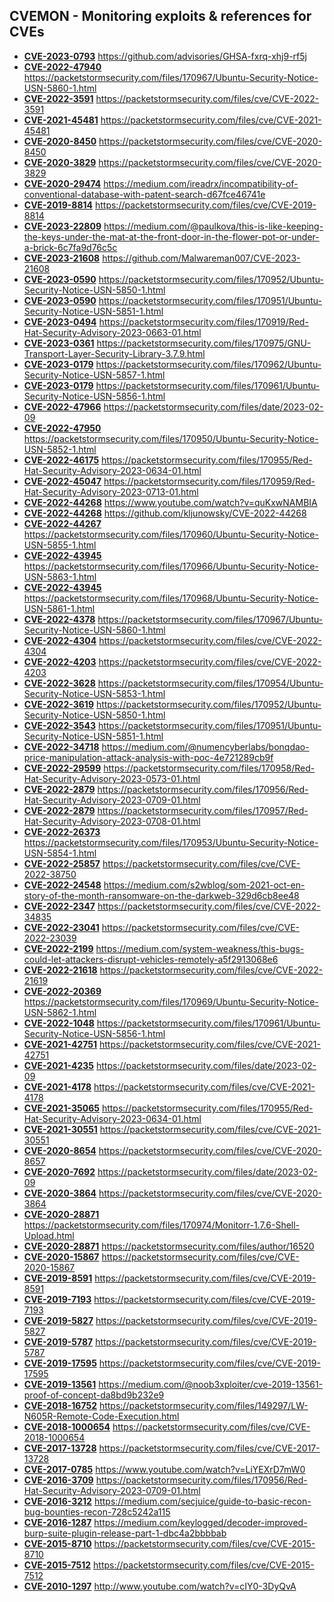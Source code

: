 ## CVEMON - Monitoring exploits & references for CVEs
- **[CVE-2023-0793](https://in.scanfactory.io/cvemon/CVE-2023-0793.html)** https://github.com/advisories/GHSA-fxrq-xhj9-rf5j
- **[CVE-2022-47940](https://in.scanfactory.io/cvemon/CVE-2022-47940.html)** https://packetstormsecurity.com/files/170967/Ubuntu-Security-Notice-USN-5860-1.html
- **[CVE-2022-3591](https://in.scanfactory.io/cvemon/CVE-2022-3591.html)** https://packetstormsecurity.com/files/cve/CVE-2022-3591
- **[CVE-2021-45481](https://in.scanfactory.io/cvemon/CVE-2021-45481.html)** https://packetstormsecurity.com/files/cve/CVE-2021-45481
- **[CVE-2020-8450](https://in.scanfactory.io/cvemon/CVE-2020-8450.html)** https://packetstormsecurity.com/files/cve/CVE-2020-8450
- **[CVE-2020-3829](https://in.scanfactory.io/cvemon/CVE-2020-3829.html)** https://packetstormsecurity.com/files/cve/CVE-2020-3829
- **[CVE-2020-29474](https://in.scanfactory.io/cvemon/CVE-2020-29474.html)** https://medium.com/ireadrx/incompatibility-of-conventional-database-with-patent-search-d67fce46741e
- **[CVE-2019-8814](https://in.scanfactory.io/cvemon/CVE-2019-8814.html)** https://packetstormsecurity.com/files/cve/CVE-2019-8814
- **[CVE-2023-22809](https://in.scanfactory.io/cvemon/CVE-2023-22809.html)** https://medium.com/@paulkova/this-is-like-keeping-the-keys-under-the-mat-at-the-front-door-in-the-flower-pot-or-under-a-brick-6c7fa9d76c5c
- **[CVE-2023-21608](https://in.scanfactory.io/cvemon/CVE-2023-21608.html)** https://github.com/Malwareman007/CVE-2023-21608
- **[CVE-2023-0590](https://in.scanfactory.io/cvemon/CVE-2023-0590.html)** https://packetstormsecurity.com/files/170952/Ubuntu-Security-Notice-USN-5850-1.html
- **[CVE-2023-0590](https://in.scanfactory.io/cvemon/CVE-2023-0590.html)** https://packetstormsecurity.com/files/170951/Ubuntu-Security-Notice-USN-5851-1.html
- **[CVE-2023-0494](https://in.scanfactory.io/cvemon/CVE-2023-0494.html)** https://packetstormsecurity.com/files/170919/Red-Hat-Security-Advisory-2023-0663-01.html
- **[CVE-2023-0361](https://in.scanfactory.io/cvemon/CVE-2023-0361.html)** https://packetstormsecurity.com/files/170975/GNU-Transport-Layer-Security-Library-3.7.9.html
- **[CVE-2023-0179](https://in.scanfactory.io/cvemon/CVE-2023-0179.html)** https://packetstormsecurity.com/files/170962/Ubuntu-Security-Notice-USN-5857-1.html
- **[CVE-2023-0179](https://in.scanfactory.io/cvemon/CVE-2023-0179.html)** https://packetstormsecurity.com/files/170961/Ubuntu-Security-Notice-USN-5856-1.html
- **[CVE-2022-47966](https://in.scanfactory.io/cvemon/CVE-2022-47966.html)** https://packetstormsecurity.com/files/date/2023-02-09
- **[CVE-2022-47950](https://in.scanfactory.io/cvemon/CVE-2022-47950.html)** https://packetstormsecurity.com/files/170950/Ubuntu-Security-Notice-USN-5852-1.html
- **[CVE-2022-46175](https://in.scanfactory.io/cvemon/CVE-2022-46175.html)** https://packetstormsecurity.com/files/170955/Red-Hat-Security-Advisory-2023-0634-01.html
- **[CVE-2022-45047](https://in.scanfactory.io/cvemon/CVE-2022-45047.html)** https://packetstormsecurity.com/files/170959/Red-Hat-Security-Advisory-2023-0713-01.html
- **[CVE-2022-44268](https://in.scanfactory.io/cvemon/CVE-2022-44268.html)** https://www.youtube.com/watch?v=quKxwNAMBIA
- **[CVE-2022-44268](https://in.scanfactory.io/cvemon/CVE-2022-44268.html)** https://github.com/kljunowsky/CVE-2022-44268
- **[CVE-2022-44267](https://in.scanfactory.io/cvemon/CVE-2022-44267.html)** https://packetstormsecurity.com/files/170960/Ubuntu-Security-Notice-USN-5855-1.html
- **[CVE-2022-43945](https://in.scanfactory.io/cvemon/CVE-2022-43945.html)** https://packetstormsecurity.com/files/170966/Ubuntu-Security-Notice-USN-5863-1.html
- **[CVE-2022-43945](https://in.scanfactory.io/cvemon/CVE-2022-43945.html)** https://packetstormsecurity.com/files/170968/Ubuntu-Security-Notice-USN-5861-1.html
- **[CVE-2022-4378](https://in.scanfactory.io/cvemon/CVE-2022-4378.html)** https://packetstormsecurity.com/files/170967/Ubuntu-Security-Notice-USN-5860-1.html
- **[CVE-2022-4304](https://in.scanfactory.io/cvemon/CVE-2022-4304.html)** https://packetstormsecurity.com/files/cve/CVE-2022-4304
- **[CVE-2022-4203](https://in.scanfactory.io/cvemon/CVE-2022-4203.html)** https://packetstormsecurity.com/files/cve/CVE-2022-4203
- **[CVE-2022-3628](https://in.scanfactory.io/cvemon/CVE-2022-3628.html)** https://packetstormsecurity.com/files/170954/Ubuntu-Security-Notice-USN-5853-1.html
- **[CVE-2022-3619](https://in.scanfactory.io/cvemon/CVE-2022-3619.html)** https://packetstormsecurity.com/files/170952/Ubuntu-Security-Notice-USN-5850-1.html
- **[CVE-2022-3543](https://in.scanfactory.io/cvemon/CVE-2022-3543.html)** https://packetstormsecurity.com/files/170951/Ubuntu-Security-Notice-USN-5851-1.html
- **[CVE-2022-34718](https://in.scanfactory.io/cvemon/CVE-2022-34718.html)** https://medium.com/@numencyberlabs/bonqdao-price-manipulation-attack-analysis-with-poc-4e721289cb9f
- **[CVE-2022-29599](https://in.scanfactory.io/cvemon/CVE-2022-29599.html)** https://packetstormsecurity.com/files/170958/Red-Hat-Security-Advisory-2023-0573-01.html
- **[CVE-2022-2879](https://in.scanfactory.io/cvemon/CVE-2022-2879.html)** https://packetstormsecurity.com/files/170956/Red-Hat-Security-Advisory-2023-0709-01.html
- **[CVE-2022-2879](https://in.scanfactory.io/cvemon/CVE-2022-2879.html)** https://packetstormsecurity.com/files/170957/Red-Hat-Security-Advisory-2023-0708-01.html
- **[CVE-2022-26373](https://in.scanfactory.io/cvemon/CVE-2022-26373.html)** https://packetstormsecurity.com/files/170953/Ubuntu-Security-Notice-USN-5854-1.html
- **[CVE-2022-25857](https://in.scanfactory.io/cvemon/CVE-2022-25857.html)** https://packetstormsecurity.com/files/cve/CVE-2022-38750
- **[CVE-2022-24548](https://in.scanfactory.io/cvemon/CVE-2022-24548.html)** https://medium.com/s2wblog/som-2021-oct-en-story-of-the-month-ransomware-on-the-darkweb-329d6cb8ee48
- **[CVE-2022-2347](https://in.scanfactory.io/cvemon/CVE-2022-2347.html)** https://packetstormsecurity.com/files/cve/CVE-2022-34835
- **[CVE-2022-23041](https://in.scanfactory.io/cvemon/CVE-2022-23041.html)** https://packetstormsecurity.com/files/cve/CVE-2022-23039
- **[CVE-2022-2199](https://in.scanfactory.io/cvemon/CVE-2022-2199.html)** https://medium.com/system-weakness/this-bugs-could-let-attackers-disrupt-vehicles-remotely-a5f2913068e6
- **[CVE-2022-21618](https://in.scanfactory.io/cvemon/CVE-2022-21618.html)** https://packetstormsecurity.com/files/cve/CVE-2022-21619
- **[CVE-2022-20369](https://in.scanfactory.io/cvemon/CVE-2022-20369.html)** https://packetstormsecurity.com/files/170969/Ubuntu-Security-Notice-USN-5862-1.html
- **[CVE-2022-1048](https://in.scanfactory.io/cvemon/CVE-2022-1048.html)** https://packetstormsecurity.com/files/170961/Ubuntu-Security-Notice-USN-5856-1.html
- **[CVE-2021-42751](https://in.scanfactory.io/cvemon/CVE-2021-42751.html)** https://packetstormsecurity.com/files/cve/CVE-2021-42751
- **[CVE-2021-4235](https://in.scanfactory.io/cvemon/CVE-2021-4235.html)** https://packetstormsecurity.com/files/date/2023-02-09
- **[CVE-2021-4178](https://in.scanfactory.io/cvemon/CVE-2021-4178.html)** https://packetstormsecurity.com/files/cve/CVE-2021-4178
- **[CVE-2021-35065](https://in.scanfactory.io/cvemon/CVE-2021-35065.html)** https://packetstormsecurity.com/files/170955/Red-Hat-Security-Advisory-2023-0634-01.html
- **[CVE-2021-30551](https://in.scanfactory.io/cvemon/CVE-2021-30551.html)** https://packetstormsecurity.com/files/cve/CVE-2021-30551
- **[CVE-2020-8654](https://in.scanfactory.io/cvemon/CVE-2020-8654.html)** https://packetstormsecurity.com/files/cve/CVE-2020-8657
- **[CVE-2020-7692](https://in.scanfactory.io/cvemon/CVE-2020-7692.html)** https://packetstormsecurity.com/files/date/2023-02-09
- **[CVE-2020-3864](https://in.scanfactory.io/cvemon/CVE-2020-3864.html)** https://packetstormsecurity.com/files/cve/CVE-2020-3864
- **[CVE-2020-28871](https://in.scanfactory.io/cvemon/CVE-2020-28871.html)** https://packetstormsecurity.com/files/170974/Monitorr-1.7.6-Shell-Upload.html
- **[CVE-2020-28871](https://in.scanfactory.io/cvemon/CVE-2020-28871.html)** https://packetstormsecurity.com/files/author/16520
- **[CVE-2020-15867](https://in.scanfactory.io/cvemon/CVE-2020-15867.html)** https://packetstormsecurity.com/files/cve/CVE-2020-15867
- **[CVE-2019-8591](https://in.scanfactory.io/cvemon/CVE-2019-8591.html)** https://packetstormsecurity.com/files/cve/CVE-2019-8591
- **[CVE-2019-7193](https://in.scanfactory.io/cvemon/CVE-2019-7193.html)** https://packetstormsecurity.com/files/cve/CVE-2019-7193
- **[CVE-2019-5827](https://in.scanfactory.io/cvemon/CVE-2019-5827.html)** https://packetstormsecurity.com/files/cve/CVE-2019-5827
- **[CVE-2019-5787](https://in.scanfactory.io/cvemon/CVE-2019-5787.html)** https://packetstormsecurity.com/files/cve/CVE-2019-5787
- **[CVE-2019-17595](https://in.scanfactory.io/cvemon/CVE-2019-17595.html)** https://packetstormsecurity.com/files/cve/CVE-2019-17595
- **[CVE-2019-13561](https://in.scanfactory.io/cvemon/CVE-2019-13561.html)** https://medium.com/@noob3xploiter/cve-2019-13561-proof-of-concept-da8bd9b232e9
- **[CVE-2018-16752](https://in.scanfactory.io/cvemon/CVE-2018-16752.html)** https://packetstormsecurity.com/files/149297/LW-N605R-Remote-Code-Execution.html
- **[CVE-2018-1000654](https://in.scanfactory.io/cvemon/CVE-2018-1000654.html)** https://packetstormsecurity.com/files/cve/CVE-2018-1000654
- **[CVE-2017-13728](https://in.scanfactory.io/cvemon/CVE-2017-13728.html)** https://packetstormsecurity.com/files/cve/CVE-2017-13728
- **[CVE-2017-0785](https://in.scanfactory.io/cvemon/CVE-2017-0785.html)** https://www.youtube.com/watch?v=LiYEXrD7mW0
- **[CVE-2016-3709](https://in.scanfactory.io/cvemon/CVE-2016-3709.html)** https://packetstormsecurity.com/files/170956/Red-Hat-Security-Advisory-2023-0709-01.html
- **[CVE-2016-3212](https://in.scanfactory.io/cvemon/CVE-2016-3212.html)** https://medium.com/secjuice/guide-to-basic-recon-bug-bounties-recon-728c5242a115
- **[CVE-2016-1287](https://in.scanfactory.io/cvemon/CVE-2016-1287.html)** https://medium.com/keylogged/decoder-improved-burp-suite-plugin-release-part-1-dbc4a2bbbbab
- **[CVE-2015-8710](https://in.scanfactory.io/cvemon/CVE-2015-8710.html)** https://packetstormsecurity.com/files/cve/CVE-2015-8710
- **[CVE-2015-7512](https://in.scanfactory.io/cvemon/CVE-2015-7512.html)** https://packetstormsecurity.com/files/cve/CVE-2015-7512
- **[CVE-2010-1297](https://in.scanfactory.io/cvemon/CVE-2010-1297.html)** http://www.youtube.com/watch?v=cIY0-3DyQvA
